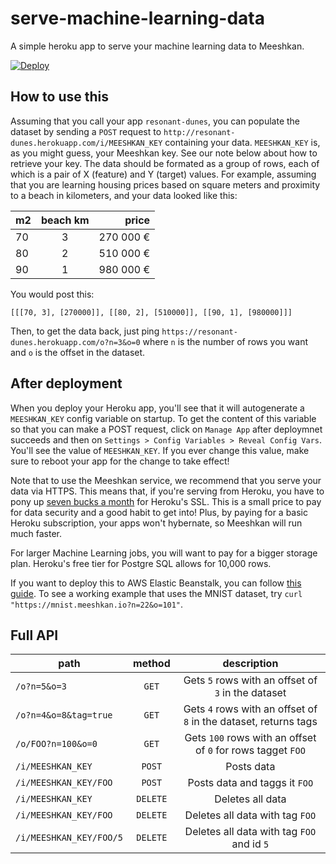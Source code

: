 # serve-machine-learning-data
A simple heroku app to serve your machine learning data to Meeshkan.

[![Deploy](https://www.herokucdn.com/deploy/button.svg)](https://heroku.com/deploy?template=https://github.com/meeshkan/serve-machine-learning-data)

## How to use this
Assuming that you call your app `resonant-dunes`, you can populate the dataset by sending a `POST` request to `http://resonant-dunes.herokuapp.com/i/MEESHKAN_KEY` containing your data.  `MEESHKAN_KEY` is, as you might guess, your Meeshkan key.  See our note below about how to retrieve your key. The data should be formated as a group of rows, each of which is a pair of X (feature) and Y (target) values. For example, assuming that you are learning housing prices based on square meters and proximity to a beach in kilometers, and your data looked like this:


| m2        | beach km      | price     |
| --------- |:-------------:| ---------:|
| 70        | 3             | 270 000 € |
| 80        | 2             | 510 000 € |
| 90        | 1             | 980 000 € |

You would post this:

```
[[[70, 3], [270000]], [[80, 2], [510000]], [[90, 1], [980000]]]
```

Then, to get the data back, just ping `https://resonant-dunes.herokuapp.com/o?n=3&o=0` where `n` is the number of rows you want and `o` is the offset in the dataset.

## After deployment
When you deploy your Heroku app, you'll see that it will autogenerate a `MEESHKAN_KEY` config variable on startup.  To get the content of this variable so that you can make a POST request, click on `Manage App` after deploymnet succeeds and then on `Settings > Config Variables > Reveal Config Vars`.  You'll see the value of `MEESHKAN_KEY`.  If you ever change this value, make sure to reboot your app for the change to take effect!

Note that to use the Meeshkan service, we recommend that you serve your data via HTTPS.  This means that, if you're serving from Heroku, you have to pony up [seven bucks a month](https://www.heroku.com/pricing) for Heroku's SSL.  This is a small price to pay for data security and a good habit to get into!  Plus, by paying for a basic Heroku subscription, your apps won't hybernate, so Meeshkan will run much faster.

For larger Machine Learning jobs, you will want to pay for a bigger storage plan.  Heroku's free tier for Postgre SQL allows for 10,000 rows.

If you want to deploy this to AWS Elastic Beanstalk, you can follow [this guide](http://docs.aws.amazon.com/elasticbeanstalk/latest/dg/create_deploy_nodejs_express.html). To see a working example that uses the MNIST dataset, try `curl "https://mnist.meeshkan.io?n=22&o=101"`.

## Full API


| path                     | method               | description                                                      |
| ------------------------ |:--------------------:| :---------------------------------------------------------------:|
| `/o?n=5&o=3`             | `GET`                | Gets `5` rows with an offset of `3` in the dataset               |
| `/o?n=4&o=8&tag=true`    | `GET`                | Gets `4` rows with an offset of `8` in the dataset, returns tags |
| `/o/FOO?n=100&o=0`       | `GET`                | Gets `100` rows with an offset of `0` for rows tagget `FOO`      |
| `/i/MEESHKAN_KEY`        | `POST`               | Posts data                                                       |
| `/i/MEESHKAN_KEY/FOO`    | `POST`               | Posts data and taggs it `FOO`                                    |
| `/i/MEESHKAN_KEY`        | `DELETE`             | Deletes all data                                                 |
| `/i/MEESHKAN_KEY/FOO`    | `DELETE`             | Deletes all data with tag `FOO`                                  |
| `/i/MEESHKAN_KEY/FOO/5`  | `DELETE`             | Deletes all data with tag `FOO` and id `5`                       |

